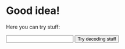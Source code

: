 # Good idea!

Here you can try stuff:

<input type="text" name="passphrase" id="passphrase" autocomplete="off">
<input type="button" onclick="decode()" value="Try decoding stuff">

<script src="https://bitwiseshiftleft.github.io/sjcl/sjcl.js"></script> 
<div id="result"></div>

<script>
    const messages = [
        "{\"iv\":\"yspZGhEn8/S+f34bKiv4mA==\",\"v\":1,\"iter\":10000,\"ks\":128,\"ts\":64,\"mode\":\"ccm\",\"adata\":\"\",\"cipher\":\"aes\",\"salt\":\"gqV8hDnPJpk=\",\"ct\":\"vCT1nLTjcTF53m71KYYevSGwzQAeuoXSe8Ofttvc5D3tdlouWcJo80/f/V+fC19jIHmNp6Q5kj+BZvwqR8PvrJv+to99A5eb9v+yf8ON4LIi782uTU4879hd4mmX7VFF9kDAMPoNxtpBQjVG0GNn8Xu6AS3vXLgY8yHseQPByk80QJinlmaF5v+ByW5XZvjiN6eFC/6p+WfaotoN9Bg5HMGTRhN+PS/jAu1kjHuOfgI=\"}",
        "{\"iv\":\"6bIpt8gGTtMmmS+/YOTTKg==\",\"v\":1,\"iter\":10000,\"ks\":128,\"ts\":64,\"mode\":\"ccm\",\"adata\":\"\",\"cipher\":\"aes\",\"salt\":\"lcuvW5ViyEk=\",\"ct\":\"PtFcVIfx/9pMFcPYIAnmwAhW7zm76T1jauQSqPLJUjwrmJWzsd5ZTg4LBVB//PXbHIOkMnsCYynfq4SKpPFbcgkfF389qyY+ZNPMhn1FCawXBRJzuslY8/qJe0HSSgOXvjx2fAbdnYwaUswzbbKfzoV6Yg4+J7QNAiS+m78=\"}",
        "{\"iv\":\"GUHXLmiqNp+nCunXDafCxA==\",\"v\":1,\"iter\":10000,\"ks\":128,\"ts\":64,\"mode\":\"ccm\",\"adata\":\"\",\"cipher\":\"aes\",\"salt\":\"Vz8GBbNkezA=\",\"ct\":\"DOXfB7PPeKm4dg81Q4/YMLJirH0Ribul+JGskIHbtWWM5tDsiwcFsw+Qhdu7tgadMw5ITA==\"}",
        "{\"iv\":\"aEFeOIFuNIKOkbILWfZLTQ==\",\"v\":1,\"iter\":10000,\"ks\":128,\"ts\":64,\"mode\":\"ccm\",\"adata\":\"\",\"cipher\":\"aes\",\"salt\":\"MytVoz5kRnQ=\",\"ct\":\"92qtqLg3QM6DuyE5X+wkG2ze+T1poSv88urEJ7OUhlTGxRWbDWXDwm6fO2XyuYp5zVe/OhFGS7/ENeYupASAilJh\"}",
        "{\"iv\":\"ExEh/3hbN5f+yVPO7drFIg==\",\"v\":1,\"iter\":10000,\"ks\":128,\"ts\":64,\"mode\":\"ccm\",\"adata\":\"\",\"cipher\":\"aes\",\"salt\":\"dA738N6INl4=\",\"ct\":\"wv2UIHUM0hSeNaw/buzCx8d99YFLLUJcvJlyvXFxRV3Refbi9ybMKY3QtnSW4dRIhSryTVjq9XOSGv8J5oH07ExA1B9Wr+RkSBQcFbGsHxlQo2pYuGJ4S3NSZuwFAqxo2v9D62Lw6djQ4+QFUUAk7hCuNoKPUw==\"}",
        ]
    let decoded = ""
    function decode() {
        for (message in messages) {
            try {
                decoded = sjcl.decrypt(document.getElementById("passphrase").value, messages[message]);
                if (decoded.startsWith("::::")) {
                    document.getElementById("result").innerHTML = decoded.slice(4);
                }
            }
            catch {}
        }
    };
</script>

